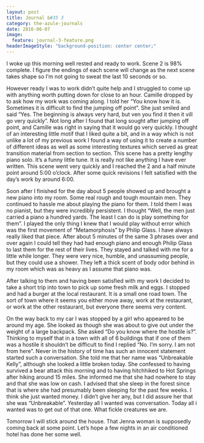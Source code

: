 ```yaml
---
layout: post
title: Journal &#35 3
category: the-azule-journals
date: 2016-06-07
image:
  feature: journal-3-feature.png
headerImageStyle: "background-position: center center;"
---
```

I woke up this morning well rested and ready to work. Scene 2 is 98% complete. I figure the endings of each scene will change as the next scene takes shape so I’m not going to sweat the last 10 seconds or so.

However ready I was to work didn’t quite help and I struggled to come up with anything worth putting down for close to an hour. Camille dropped by to ask how my work was coming along. I told her “You know how it is. Sometimes it is difficult to find the jumping off point”. She just smiled and said “Yes. The beginning is always very hard, but ven you find it then it vill go very quickly”. Not long after I found that long sought after jumping off point, and Camille was right in saying that it would go very quickly. I thought of an interesting little motif that I liked quite a bit, and in a way which is not unlike a lot of my previous work I found a way of using it to create a number of different ideas as well as some interesting textures which served as great transition material from section to section. This scene has a pretty lengthy piano solo. It’s a funny little tune. It is really not like anything I have ever written. This scene went very quickly and I reached the 2 and a half minute point around 5:00 o’clock. After some quick revisions I felt satisfied with the day’s work by around 6:00.

Soon after I finished for the day about 5 people showed up and brought a new piano into my room. Some real rough and tough mountain men. They continued to hassle me about playing the piano for them. I told them I was no pianist, but they were incredibly persistent. I thought “Well, the men just carried a piano a hundred yards. The least I can do is play something for them”. I played the only thing I knew that I would play without error which was the first movement of “Metamorphosis” by Philip Glass. I have always really liked that piece. After about 5 minutes of the same 3 phrases over and over again I could tell they had had enough piano and enough Philip Glass to last them for the rest of their lives. They stayed and talked with me for a little while longer. They were very nice, humble, and unassuming people, but they could use a shower. They left a thick scent of body odor behind in my room which was as heavy as I assume that piano was. 

After talking to them and having been satisfied with my work I decided to take a short trip into town to pick up some fresh milk and eggs. I stopped and had a burger at the local restaurant. It is a small one road town. The sort of town where it seems you either move away, work at the restaurant, or work at the other restaurant, but everyone there seems very content. 

On the way back to my car I was stopped by a girl who appeared to be around my age. She looked as though she was about to give out under the weight of a large backpack. She asked “Do you know where the hostile is?”. Thinking to myself that in a town with all of 6 buildings that if one of them was a hostile it shouldn’t be difficult to find I replied “No. I’m sorry. I am not from here”. Never in the history of time has such an innocent statement started such a conversation. She told me that her name was “Unbreakable Kelly”, although she looked a little broken today. She confessed to having survived a bear attack this morning and to having hitchhiked to Hot Springs after hiking around 15 miles. She informed me that she had nowhere to stay and that she was low on cash. I advised that she sleep in the forest since that is where she had presumably been sleeping for the past few weeks. I think she just wanted money. I didn’t give her any, but I did assure her that she was “Unbreakable”. Yesterday all I wanted was conversation. Today all i wanted was to get out of that one. What fickle creatures we are. 

Tomorrow I will stick around the house. That Jenna woman is supposedly coming back at some point. Let’s hope a few nights in an air conditioned hotel has done her some well. 



